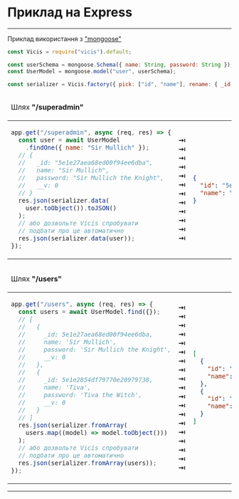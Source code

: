 # Приклад на Express

---

Приклад використання з ["mongoose"](https://github.com/Automattic/mongoose)

```js
const Vicis = require("vicis").default;

const userSchema = mongoose.Schema({ name: String, password: String });
const UserModel = mongoose.model("user", userSchema);

const serializer = Vicis.factory({ pick: ["id", "name"], rename: { _id: "id" } });
```

<table>
<thead>
<tr><td colspan="3">

Шлях **"/superadmin"**

</td></tr>
</thead>
<tbody>
<tr>
<td>

```js
app.get("/superadmin", async (req, res) => {
  const user = await UserModel
    .findOne({ name: "Sir Mullich" });
  // {
  //   _id: "5e1e27aea68ed00f94ee6dba",
  //   name: "Sir Mullich",
  //   password: "Sir Mullich the Knight",
  //   __v: 0
  // }
  res.json(serializer.data(
    user.toObject()).toJSON()
  );
  // або дозвольте Vicis спробувати
  // подбати про це автоматично
  res.json(serializer.data(user));
});
```

</td>
<td>
<strong>&#x21E5;</strong><br>
<strong>&#x21E5;</strong><br>
<strong>&#x21E5;</strong><br>
<strong>&#x21E5;</strong><br>
<strong>&#x21E5;</strong><br>
<strong>&#x21E5;</strong><br>
<strong>&#x21E5;</strong><br>
<strong>&#x21E5;</strong><br>
<strong>&#x21E5;</strong><br>
<strong>&#x21E5;</strong><br>
<strong>&#x21E5;</strong><br>
<strong>&#x21E5;</strong><br>
</td>
<td>

```json
{
  "id": "5e1e27aea68ed00f94ee6dba",
  "name": "Sir Mullich"
}
```

</td>
</tr>
</tbody>
</table>

<table>
<thead>
<tr><td colspan="3">

Шлях **"/users"**

</td></tr>
</thead>
<tbody>
<tr>
<td>

```js
app.get("/users", async (req, res) => {
  const users = await UserModel.find({});
  // [
  //   {
  //     _id: 5e1e27aea68ed00f94ee6dba,
  //     name: 'Sir Mullich',
  //     password: 'Sir Mullich the Knight',
  //     __v: 0
  //   },
  //   {
  //     _id: 5e1e2854df79770e20979738,
  //     name: 'Tiva',
  //     password: 'Tiva the Witch',
  //     __v: 0
  //   }
  // ]
  res.json(serializer.fromArray(
    users.map((model) => model.toObject()))
  );
  // або дозвольте Vicis спробувати
  // подбати про це автоматично
  res.json(serializer.fromArray(users));
});
```

</td>
<td>
<strong>&#x21E5;</strong><br>
<strong>&#x21E5;</strong><br>
<strong>&#x21E5;</strong><br>
<strong>&#x21E5;</strong><br>
<strong>&#x21E5;</strong><br>
<strong>&#x21E5;</strong><br>
<strong>&#x21E5;</strong><br>
<strong>&#x21E5;</strong><br>
<strong>&#x21E5;</strong><br>
<strong>&#x21E5;</strong><br>
<strong>&#x21E5;</strong><br>
<strong>&#x21E5;</strong><br>
<strong>&#x21E5;</strong><br>
<strong>&#x21E5;</strong><br>
<strong>&#x21E5;</strong><br>
<strong>&#x21E5;</strong><br>
<strong>&#x21E5;</strong><br>
<strong>&#x21E5;</strong><br>
<strong>&#x21E5;</strong><br>
</td>
<td>

```json
[
  {
    "id": "5e1e27aea68ed00f94ee6dba",
    "name": "Sir Mullich"
  },
  {
    "id": "5e1e2854df79770e20979738",
    "name": "Tiva"
  }
]
```

</td>
</tr>
</tbody>
</table>

---
